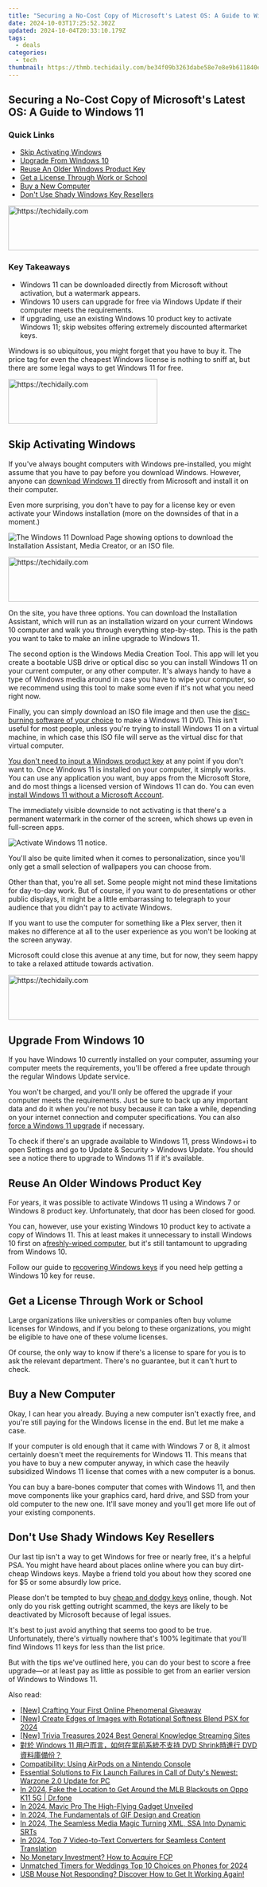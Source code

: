 ```yaml
---
title: "Securing a No-Cost Copy of Microsoft's Latest OS: A Guide to Windows 11"
date: 2024-10-03T17:25:52.302Z
updated: 2024-10-04T20:33:10.179Z
tags:
  - deals
categories:
  - tech
thumbnail: https://thmb.techidaily.com/be34f09b3263dabe58e7e8e9b611840eed5d78451bd041646a395d4031103684.jpg
---
```


## Securing a No-Cost Copy of Microsoft's Latest OS: A Guide to Windows 11

### Quick Links

* [Skip Activating Windows](https://tech-hub.techidaily.com/how-effective-is-chatgpt-in-regulating-and-controlling-your-residential-iot/)
* [Upgrade From Windows 10](https://fox-helps.techidaily.com/2024-approved-the-mvps-of-frugal-filmmaking-tech/)
* [Reuse An Older Windows Product Key](https://win-amazing.techidaily.com/keep-your-pointing-devices-current-hid-compliant-mouse-driver-update-tips/)
* [Get a License Through Work or School](https://review-topics.techidaily.com/in-2024-complete-tutorial-to-use-vpna-to-fake-gps-location-on-vivo-y02t-drfone-by-drfone-virtual-android/)
* [Buy a New Computer](https://phone-solutions.techidaily.com/complete-guide-for-recovering-music-files-on-realme-gt-neo-5-se-by-fonelab-android-recover-music/)
* [Don't Use Shady Windows Key Resellers](https://review-topics.techidaily.com/in-2024-dose-life360-notify-me-when-someone-checks-my-location-on-itel-p40plus-drfone-by-drfone-virtual-android/)

<!-- affiliate ads begin -->
<a href="https://appsumo.8odi.net/c/5597632/2105867/7443" target="_top" id="2105867">
  <img src="//a.impactradius-go.com/display-ad/7443-2105867" border="0" alt="https://techidaily.com" width="728" height="90"/>
</a>
<img height="0" width="0" src="https://appsumo.8odi.net/i/5597632/2105867/7443" style="position:absolute;visibility:hidden;" border="0" />
<!-- affiliate ads end -->

### Key Takeaways

* Windows 11 can be downloaded directly from Microsoft without activation, but a watermark appears.
* Windows 10 users can upgrade for free via Windows Update if their computer meets the requirements.
* If upgrading, use an existing Windows 10 product key to activate Windows 11; skip websites offering extremely discounted aftermarket keys.

 Windows is so ubiquitous, you might forget that you have to buy it. The price tag for even the cheapest Windows license is nothing to sniff at, but there are some legal ways to get Windows 11 for free.

<!-- affiliate ads begin -->
<a href="https://aligracehair.sjv.io/c/5597632/1997630/19272" target="_top" id="1997630">
  <img src="//a.impactradius-go.com/display-ad/19272-1997630" border="0" alt="https://techidaily.com" width="300" height="90"/>
</a>
<img height="0" width="0" src="https://aligracehair.sjv.io/i/5597632/1997630/19272" style="position:absolute;visibility:hidden;" border="0" />
<!-- affiliate ads end -->

##  Skip Activating Windows

 If you've always bought computers with Windows pre-installed, you might assume that you have to pay before you download Windows. However, anyone can [download Windows 11](https://www.microsoft.com/software-download/windows11) directly from Microsoft and install it on their computer.

 Even more surprising, you don't have to pay for a license key or even activate your Windows installation (more on the downsides of that in a moment.)

![The Windows 11 Download Page showing options to download the Installation Assistant, Media Creator, or an ISO file.](https://static1.howtogeekimages.com/wordpress/wp-content/uploads/2024/01/screenshot-2024-01-25-at-17-34-08.png) 

<!-- affiliate ads begin -->
<a href="https://imp.i357552.net/c/5597632/977686/11832" target="_top" id="977686">
  <img src="//a.impactradius-go.com/display-ad/11832-977686" border="0" alt="https://techidaily.com" width="728" height="90"/>
</a>
<img height="0" width="0" src="https://imp.i357552.net/i/5597632/977686/11832" style="position:absolute;visibility:hidden;" border="0" />
<!-- affiliate ads end -->

 On the site, you have three options. You can download the Installation Assistant, which will run as an installation wizard on your current Windows 10 computer and walk you through everything step-by-step. This is the path you want to take to make an inline upgrade to Windows 11.

 The second option is the Windows Media Creation Tool. This app will let you create a bootable USB drive or optical disc so you can install Windows 11 on your current computer, or any other computer. It's always handy to have a type of Windows media around in case you have to wipe your computer, so we recommend using this tool to make some even if it's not what you need right now.

 Finally, you can simply download an ISO file image and then use the [disc-burning software of your choice](https://mondly-stories.techidaily.com/cerebral-advantages-of-multilingualism/) to make a Windows 11 DVD. This isn't useful for most people, unless you're trying to install Windows 11 on a virtual machine, in which case this ISO file will serve as the virtual disc for that virtual computer.

[You don't need to input a Windows product key](https://visual-screen-recording.techidaily.com/2024-approved-choose-wisely-the-ultimate-list-of-mac-gif-tools/) at any point if you don't want to. Once Windows 11 is installed on your computer, it simply works. You can use any application you want, buy apps from the Microsoft Store, and do most things a licensed version of Windows 11 can do. You can even [install Windows 11 without a Microsoft Account](https://fox-friendly.techidaily.com/updated-asus-mg28uq-elevating-your-visual-experience-to-new-heights-for-2024/).

 The immediately visible downside to not activating is that there's a permanent watermark in the corner of the screen, which shows up even in full-screen apps.

![Activate Windows 11 notice.](https://static1.howtogeekimages.com/wordpress/wp-content/uploads/2022/08/parallels_desktop_activate_windows.png) 

 You'll also be quite limited when it comes to personalization, since you'll only get a small selection of wallpapers you can choose from.

 Other than that, you're all set. Some people might not mind these limitations for day-to-day work. But of course, if you want to do presentations or other public displays, it might be a little embarrassing to telegraph to your audience that you didn't pay to activate Windows.

 If you want to use the computer for something like a Plex server, then it makes no difference at all to the user experience as you won't be looking at the screen anyway.

 Microsoft could close this avenue at any time, but for now, they seem happy to take a relaxed attitude towards activation.

<!-- affiliate ads begin -->
<a href="https://appsumo.8odi.net/c/5597632/2037475/7443" target="_top" id="2037475">
  <img src="//a.impactradius-go.com/display-ad/7443-2037475" border="0" alt="https://techidaily.com" width="728" height="90"/>
</a>
<img height="0" width="0" src="https://appsumo.8odi.net/i/5597632/2037475/7443" style="position:absolute;visibility:hidden;" border="0" />
<!-- affiliate ads end -->

##  Upgrade From Windows 10

 If you have Windows 10 currently installed on your computer, assuming your computer meets the requirements, you'll be offered a free update through the regular Windows Update service.

 You won't be charged, and you'll only be offered the upgrade if your computer meets the requirements. Just be sure to back up any important data and do it when you're not busy because it can take a while, depending on your internet connection and computer specifications. You can also [force a Windows 11 upgrade](https://common-error.techidaily.com/guide-solving-the-problem-of-dysfunctional-usb-mouse-and-keyboard-under-windows-vistawindows-7/) if necessary.

 To check if there's an upgrade available to Windows 11, press Windows+i to open Settings and go to Update & Security > Windows Update. You should see a notice there to upgrade to Windows 11 if it's available.

##  Reuse An Older Windows Product Key

 For years, it was possible to activate Windows 11 using a Windows 7 or Windows 8 product key. Unfortunately, that door has been closed for good.

 You can, however, use your existing Windows 10 product key to activate a copy of Windows 11\. This at least makes it unnecessary to install Windows 10 first on a[freshly-wiped computer](https://instagram-video-files.techidaily.com/new-2024-approved-celebrating-the-premier-25-ones-to-watch-on-insta/), but it's still tantamount to upgrading from Windows 10.

 Follow our guide to [recovering Windows keys](https://location-fake.techidaily.com/5-best-route-generator-apps-you-should-try-on-apple-iphone-15-pro-max-drfone-by-drfone-virtual-ios/) if you need help getting a Windows 10 key for reuse.

##  Get a License Through Work or School

 Large organizations like universities or companies often buy volume licenses for Windows, and if you belong to these organizations, you might be eligible to have one of these volume licenses.

 Of course, the only way to know if there's a license to spare for you is to ask the relevant department. There's no guarantee, but it can't hurt to check.

##  Buy a New Computer

 Okay, I can hear you already. Buying a new computer isn't exactly free, and you're still paying for the Windows license in the end. But let me make a case.

 If your computer is old enough that it came with Windows 7 or 8, it almost certainly doesn't meet the requirements for Windows 11\. This means that you have to buy a new computer anyway, in which case the heavily subsidized Windows 11 license that comes with a new computer is a bonus.

 You can buy a bare-bones computer that comes with Windows 11, and then move components like your graphics card, hard drive, and SSD from your old computer to the new one. It'll save money and you'll get more life out of your existing components.

##  Don't Use Shady Windows Key Resellers

 Our last tip isn't a way to get Windows for free or nearly free, it's a helpful PSA. You might have heard about places online where you can buy dirt-cheap Windows keys. Maybe a friend told you about how they scored one for $5 or some absurdly low price.

 Please don't be tempted to buy [cheap and dodgy keys](https://android-transfer.techidaily.com/how-to-transfer-data-from-lava-blaze-pro-5g-to-other-android-devices-drfone-by-drfone-transfer-from-android-transfer-from-android/) online, though. Not only do you risk getting outright scammed, the keys are likely to be deactivated by Microsoft because of legal issues.

 It's best to just avoid anything that seems too good to be true. Unfortunately, there's virtually nowhere that's 100% legitimate that you'll find Windows 11 keys for less than the list price.

 But with the tips we've outlined here, you can do your best to score a free upgrade—or at least pay as little as possible to get from an earlier version of Windows to Windows 11.

<ins class="adsbygoogle"
     style="display:block"
     data-ad-format="autorelaxed"
     data-ad-client="ca-pub-7571918770474297"
     data-ad-slot="1223367746"></ins>

<ins class="adsbygoogle"
     style="display:block"
     data-ad-client="ca-pub-7571918770474297"
     data-ad-slot="8358498916"
     data-ad-format="auto"
     data-full-width-responsive="true"></ins>

<span class="atpl-alsoreadstyle">Also read:</span>
<div><ul>
<li><a href="https://article-posts.techidaily.com/new-crafting-your-first-online-phenomenal-giveaway/"><u>[New] Crafting Your First Online Phenomenal Giveaway</u></a></li>
<li><a href="https://fox-access.techidaily.com/new-create-edges-of-images-with-rotational-softness-blend-psx-for-2024/"><u>[New] Create Edges of Images with Rotational Softness Blend PSX for 2024</u></a></li>
<li><a href="https://some-skills.techidaily.com/new-trivia-treasures-2024-best-general-knowledge-streaming-sites/"><u>[New] Trivia Treasures 2024 Best General Knowledge Streaming Sites</u></a></li>
<li><a href="https://blog-min.techidaily.com/windows-11-dvd-shrink-dvd/"><u>對於 Windows 11 用户而言，如何在當前系統不支持 DVD Shrink時進行 DVD 資料庫備份？</u></a></li>
<li><a href="https://techtrends.techidaily.com/1722848882732-compatibility-using-airpods-on-a-nintendo-console/"><u>Compatibility: Using AirPods on a Nintendo Console</u></a></li>
<li><a href="https://win-blog.techidaily.com/essential-solutions-to-fix-launch-failures-in-call-of-dutys-newest-warzone-20-update-for-pc/"><u>Essential Solutions to Fix Launch Failures in Call of Duty's Newest: Warzone 2.0 Update for PC</u></a></li>
<li><a href="https://review-topics.techidaily.com/in-2024-fake-the-location-to-get-around-the-mlb-blackouts-on-oppo-k11-5g-drfone-by-drfone-virtual-android/"><u>In 2024, Fake the Location to Get Around the MLB Blackouts on Oppo K11 5G | Dr.fone</u></a></li>
<li><a href="https://extra-support.techidaily.com/in-2024-mavic-pro-the-high-flying-gadget-unveiled/"><u>In 2024, Mavic Pro The High-Flying Gadget Unveiled</u></a></li>
<li><a href="https://some-skills.techidaily.com/in-2024-the-fundamentals-of-gif-design-and-creation/"><u>In 2024, The Fundamentals of GIF Design and Creation</u></a></li>
<li><a href="https://some-skills.techidaily.com/in-2024-the-seamless-media-magic-turning-xml-ssa-into-dynamic-srts/"><u>In 2024, The Seamless Media Magic Turning XML, SSA Into Dynamic SRTs</u></a></li>
<li><a href="https://some-skills.techidaily.com/in-2024-top-7-video-to-text-converters-for-seamless-content-translation/"><u>In 2024, Top 7 Video-to-Text Converters for Seamless Content Translation</u></a></li>
<li><a href="https://extra-resources.techidaily.com/no-monetary-investment-how-to-acquire-fcp/"><u>No Monetary Investment? How to Acquire FCP</u></a></li>
<li><a href="https://some-skills.techidaily.com/unmatched-timers-for-weddings-top-10-choices-on-phones-for-2024/"><u>Unmatched Timers for Weddings Top 10 Choices on Phones for 2024</u></a></li>
<li><a href="https://common-error.techidaily.com/usb-mouse-not-responding-discover-how-to-get-it-working-again/"><u>USB Mouse Not Responding? Discover How to Get It Working Again!</u></a></li>
</ul></div>

